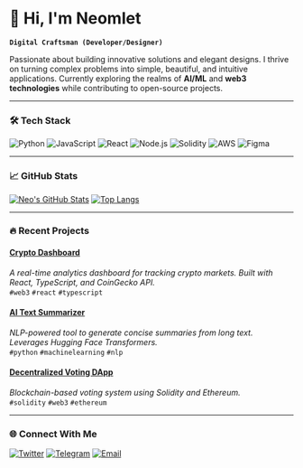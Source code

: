 # 👋 Hi, I'm Neomlet

**`Digital Craftsman (Developer/Designer)`**  

Passionate about building innovative solutions and elegant designs. I thrive on turning complex problems into simple, beautiful, and intuitive applications. Currently exploring the realms of **AI/ML** and **web3 technologies** while contributing to open-source projects.

---

### 🛠️ Tech Stack

![Python](https://img.shields.io/badge/-Python-3776AB?style=flat&logo=python&logoColor=white)
![JavaScript](https://img.shields.io/badge/-JavaScript-F7DF1E?style=flat&logo=javascript&logoColor=black)
![React](https://img.shields.io/badge/-React-61DAFB?style=flat&logo=react&logoColor=black)
![Node.js](https://img.shields.io/badge/-Node.js-339933?style=flat&logo=node.js&logoColor=white)
![Solidity](https://img.shields.io/badge/-Solidity-363636?style=flat&logo=solidity&logoColor=white)
![AWS](https://img.shields.io/badge/-AWS-232F3E?style=flat&logo=amazon-aws)
![Figma](https://img.shields.io/badge/-Figma-F24E1E?style=flat&logo=figma&logoColor=white)

---

### 📈 GitHub Stats

[![Neo's GitHub Stats](https://github-readme-stats.vercel.app/api?username=neomlet&show_icons=true&theme=radical)](https://github.com/neomlet)
[![Top Langs](https://github-readme-stats.vercel.app/api/top-langs/?username=neomlet&layout=compact&theme=radical)](https://github.com/neomlet)

---

### 🔥 Recent Projects

#### [Crypto Dashboard](https://github.com/neomlet/crypto-dash)  
_A real-time analytics dashboard for tracking crypto markets. Built with React, TypeScript, and CoinGecko API._  
`#web3` `#react` `#typescript`

#### [AI Text Summarizer](https://github.com/neomlet/ai-summarizer)  
_NLP-powered tool to generate concise summaries from long text. Leverages Hugging Face Transformers._  
`#python` `#machinelearning` `#nlp`

#### [Decentralized Voting DApp](https://github.com/neomlet/voting-dapp)  
_Blockchain-based voting system using Solidity and Ethereum._  
`#solidity` `#web3` `#ethereum`

---

### 🌐 Connect With Me

[![Twitter](https://img.shields.io/badge/-Twitter-1DA1F2?style=flat&logo=twitter&logoColor=white)](https://twitter.com/neomlet)
[![Telegram](https://img.shields.io/badge/-Telegram-26A5E4?style=flat&logo=telegram&logoColor=white)](https://t.me/otoamatsukami)
[![Email](https://img.shields.io/badge/-Email-D14836?style=flat&logo=gmail&logoColor=white)](mailto:good.bqw@gmail.com)
